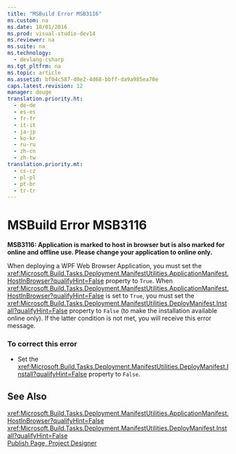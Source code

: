 ```yaml
---
title: "MSBuild Error MSB3116"
ms.custom: na
ms.date: 10/01/2016
ms.prod: visual-studio-dev14
ms.reviewer: na
ms.suite: na
ms.technology: 
  - devlang-csharp
ms.tgt_pltfrm: na
ms.topic: article
ms.assetid: bf04c587-d0e2-4d68-bbff-da9a985ea70e
caps.latest.revision: 12
manager: douge
translation.priority.ht: 
  - de-de
  - es-es
  - fr-fr
  - it-it
  - ja-jp
  - ko-kr
  - ru-ru
  - zh-cn
  - zh-tw
translation.priority.mt: 
  - cs-cz
  - pl-pl
  - pt-br
  - tr-tr
---
```

# MSBuild Error MSB3116
**MSB3116: Application is marked to host in browser but is also marked for online and offline use. Please change your application to online only.**  
  
 When deploying a WPF Web Browser Application, you must set the <xref:Microsoft.Build.Tasks.Deployment.ManifestUtilities.ApplicationManifest.HostInBrowser?qualifyHint=False> property to `True`. When <xref:Microsoft.Build.Tasks.Deployment.ManifestUtilities.ApplicationManifest.HostInBrowser?qualifyHint=False> is set to `True`, you must set the <xref:Microsoft.Build.Tasks.Deployment.ManifestUtilities.DeployManifest.Install?qualifyHint=False> property to `False` (to make the installation available online only). If the latter condition is not met, you will receive this error message.  
  
### To correct this error  
  
-   Set the <xref:Microsoft.Build.Tasks.Deployment.ManifestUtilities.DeployManifest.Install?qualifyHint=False> property to `False`.  
  
## See Also  
 <xref:Microsoft.Build.Tasks.Deployment.ManifestUtilities.ApplicationManifest.HostInBrowser?qualifyHint=False>   
 <xref:Microsoft.Build.Tasks.Deployment.ManifestUtilities.DeployManifest.Install?qualifyHint=False>   
 [Publish Page, Project Designer](../VS_IDE/Publish-Page--Project-Designer.md)